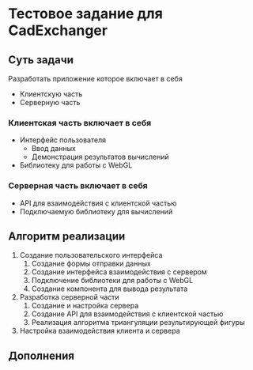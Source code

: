 <h1>Тестовое задание для CadExchanger</h1>
<h2>Суть задачи</h2>
<p>Разработать приложение которое включает в себя</p>
<ul>
  <li>Клиентскую часть</li>
  <li>Серверную часть</li>
</ul>
<h3>Клиентская часть включает в себя</h3>
<ul>
  <li>Интерфейс пользователя
    <ul>
      <li>Ввод данных</li>
      <li>Демонстрация результатов вычислений</li>
    </ul>
  </li>
  <li>Библиотеку для работы с WebGL</li>
</ul>

<h3>Серверная часть включает в себя</h3>
<ul>
  <li>API для взаимодействия с клиентской частью</li>
  <li>Подключаемую библиотеку для вычислений</li>
</ul>


<h2>Алгоритм реализации</h2>
<ol>
  <li>
    Создание пользовательского интерфейса
    <ol>
      <li>Создание формы отправки данных</li>
      <li>Создание интерфейса взаимодействия с сервером</li>
      <li>Подключение библиотеки для работы с WebGL</li>
      <li>Создание компонента для вывода результата</li>
    </ol>
  </li>
  <li>Разработка серверной части
    <ol>
      <li>Создание и настройка сервера</li>
      <li>Создание API для взаимодействия с клиентской частью</li>
      <li>Реализация алгоритма триангуляции результирующей фигуры</li>
    </ol>
  </li>
  <li>Настройка взаимодействия клиента и сервера</li>
</ol>
<h2>Дополнения</h2>
